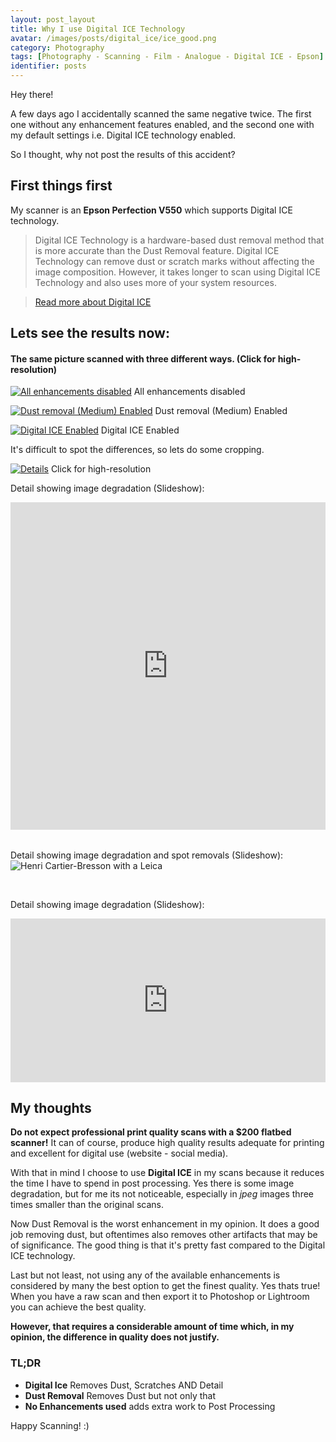 ```yaml
---
layout: post_layout
title: Why I use Digital ICE Technology
avatar: /images/posts/digital_ice/ice_good.png
category: Photography
tags: [Photography - Scanning - Film - Analogue - Digital ICE - Epson]
identifier: posts
---
```


Hey there!

A few days ago I accidentally scanned the same negative twice.
The first one without any enhancement features enabled, and the second one with my default settings i.e. Digital ICE technology enabled.

So I thought, why not post the results of this accident?

## First things first
My scanner is an **Epson Perfection V550** which supports Digital ICE technology.

>Digital ICE Technology is a hardware-based dust removal method that is more accurate than the Dust Removal feature. Digital ICE Technology can remove dust or scratch marks without affecting the image composition. However, it takes longer to scan using Digital ICE Technology and also uses more of your system resources.

>[Read more about Digital ICE](https://files.support.epson.com/htmldocs/prv5ph/prv5phug/featr_3.htm)

## Lets see the results now:

#### The same picture scanned with three different ways. (Click for high-resolution)

<a href="/images/posts/digital_ice/all_no_tool.jpg" target="_blank" rel="no tool">![All enhancements disabled](/images/posts/digital_ice/all_no_tool.jpg)</a>
<span class="center_align">
  All enhancements disabled
</span>

<a href="/images/posts/digital_ice/all_dust.jpg" target="_blank" rel="Dust removal (Medium) Enabled">![Dust removal (Medium) Enabled](/images/posts/digital_ice/all_dust.jpg)</a>
<span class="center_align">
  Dust removal (Medium) Enabled
</span>

<a href="/images/posts/digital_ice/all_ice.jpg" target="_blank" rel="Digital ICE Enabled">![Digital ICE Enabled](/images/posts/digital_ice/all_ice.jpg)</a>
<span class="center_align">
  Digital ICE Enabled
</span>
  

It's difficult to spot the differences, so lets do some cropping.

<a href="/images/posts/digital_ice/general_crop.png" target="_blank" rel="Dust removal (Medium) Enabled">![Details](/images/posts/digital_ice/general_crop.png)</a>
<span class="center_align">
  Click for high-resolution
</span>

Detail showing image degradation (Slideshow):
<div style="width:100%;height:0;padding-bottom:104%;position:relative;"><iframe src="https://giphy.com/embed/A9iFIWC0udQOs" width="100%" height="100%" style="position:absolute" frameBorder="0" class="giphy-embed" allowFullScreen></iframe></div>
  
<br>

Detail showing image degradation and spot removals (Slideshow):
![Henri Cartier-Bresson with a Leica](/images/posts/digital_ice/sign_crop.png)
  
<br>

Detail showing image degradation (Slideshow):
<div style="width:100%;height:0;padding-bottom:52%;position:relative;"><iframe src="https://giphy.com/embed/PaRMLZIbXx7cQ" width="100%" height="100%" style="position:absolute" frameBorder="0" class="giphy-embed" allowFullScreen></iframe></div>

## My thoughts

**Do not expect professional print quality scans with a $200 flatbed scanner!**
It can of course, produce high quality results adequate for printing and excellent for digital use (website - social media).

With that in mind I choose to use **Digital ICE** in my scans because it reduces the time I have to spend in post processing. 
Yes there is some image degradation, but for me its not noticeable, especially in *jpeg* images three times smaller than the original scans.

Now Dust Removal is the worst enhancement in my opinion. It does a good job removing dust, but oftentimes also removes other artifacts that may be of significance.
The good thing is that it's pretty fast compared to the Digital ICE technology.

Last but not least, not using any of the available enhancements is considered by many the best option to get the finest quality.
Yes thats true! When you have a raw scan and then export it to Photoshop or Lightroom you can achieve the best quality.

**However, that requires a considerable amount of time which, in my opinion, the difference in quality does not justify.**
  
### **TL;DR**

- **Digital Ice** Removes Dust, Scratches AND Detail
- **Dust Removal** Removes Dust but not only that
- **No Enhancements used** adds extra work to Post Processing

Happy Scanning! :)
